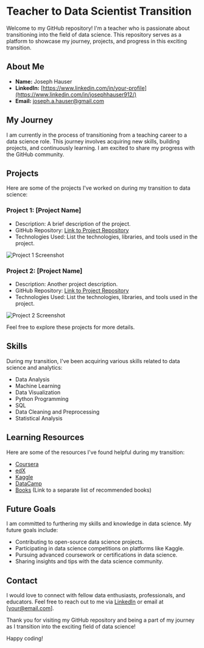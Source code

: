 # Teacher to Data Scientist Transition

Welcome to my GitHub repository! I'm a teacher who is passionate about transitioning into the field of data science. This repository serves as a platform to showcase my journey, projects, and progress in this exciting transition.

## About Me

- **Name:** Joseph Hauser
- **LinkedIn:** [https://www.linkedin.com/in/your-profile](https://www.linkedin.com/in/josephhauser912/)
- **Email:** [joseph.a.hauser@gmail.com](mailto:joseph.a.hauser@gmail.com)

## My Journey

I am currently in the process of transitioning from a teaching career to a data science role. This journey involves acquiring new skills, building projects, and continuously learning. I am excited to share my progress with the GitHub community.

## Projects

Here are some of the projects I've worked on during my transition to data science:

### Project 1: [Project Name]

- Description: A brief description of the project.
- GitHub Repository: [Link to Project Repository](https://github.com/yourusername/project1)
- Technologies Used: List the technologies, libraries, and tools used in the project.

![Project 1 Screenshot](project1_screenshot.png)

### Project 2: [Project Name]

- Description: Another project description.
- GitHub Repository: [Link to Project Repository](https://github.com/yourusername/project2)
- Technologies Used: List the technologies, libraries, and tools used in the project.

![Project 2 Screenshot](project2_screenshot.png)

Feel free to explore these projects for more details.

## Skills

During my transition, I've been acquiring various skills related to data science and analytics:

- Data Analysis
- Machine Learning
- Data Visualization
- Python Programming
- SQL
- Data Cleaning and Preprocessing
- Statistical Analysis

## Learning Resources

Here are some of the resources I've found helpful during my transition:

- [Coursera](https://www.coursera.org/)
- [edX](https://www.edx.org/)
- [Kaggle](https://www.kaggle.com/)
- [DataCamp](https://www.datacamp.com/)
- [Books](books.md) (Link to a separate list of recommended books)

## Future Goals

I am committed to furthering my skills and knowledge in data science. My future goals include:

- Contributing to open-source data science projects.
- Participating in data science competitions on platforms like Kaggle.
- Pursuing advanced coursework or certifications in data science.
- Sharing insights and tips with the data science community.

## Contact

I would love to connect with fellow data enthusiasts, professionals, and educators. Feel free to reach out to me via [LinkedIn](https://www.linkedin.com/in/your-profile) or email at [your@email.com].

Thank you for visiting my GitHub repository and being a part of my journey as I transition into the exciting field of data science!

Happy coding!
